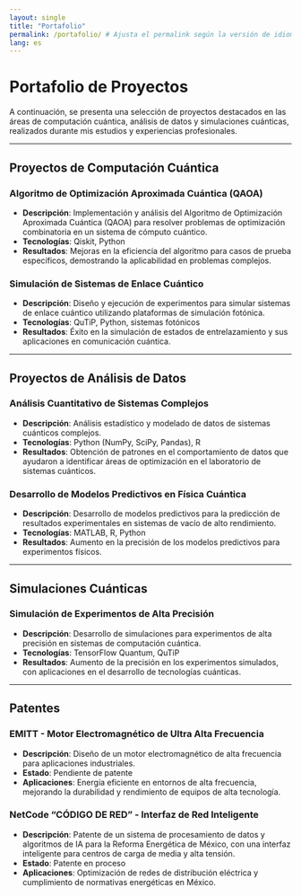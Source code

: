 ```yaml
---
layout: single
title: "Portafolio"
permalink: /portafolio/ # Ajusta el permalink según la versión de idioma
lang: es
---
```


# Portafolio de Proyectos

A continuación, se presenta una selección de proyectos destacados en las áreas de computación cuántica, análisis de datos y simulaciones cuánticas, realizados durante mis estudios y experiencias profesionales.

---

## **Proyectos de Computación Cuántica**

### Algoritmo de Optimización Aproximada Cuántica (QAOA)
- **Descripción**: Implementación y análisis del Algoritmo de Optimización Aproximada Cuántica (QAOA) para resolver problemas de optimización combinatoria en un sistema de cómputo cuántico.
- **Tecnologías**: Qiskit, Python
- **Resultados**: Mejoras en la eficiencia del algoritmo para casos de prueba específicos, demostrando la aplicabilidad en problemas complejos.
  
### Simulación de Sistemas de Enlace Cuántico
- **Descripción**: Diseño y ejecución de experimentos para simular sistemas de enlace cuántico utilizando plataformas de simulación fotónica.
- **Tecnologías**: QuTiP, Python, sistemas fotónicos
- **Resultados**: Éxito en la simulación de estados de entrelazamiento y sus aplicaciones en comunicación cuántica.

---

## **Proyectos de Análisis de Datos**

### Análisis Cuantitativo de Sistemas Complejos
- **Descripción**: Análisis estadístico y modelado de datos de sistemas cuánticos complejos.
- **Tecnologías**: Python (NumPy, SciPy, Pandas), R
- **Resultados**: Obtención de patrones en el comportamiento de datos que ayudaron a identificar áreas de optimización en el laboratorio de sistemas cuánticos.

### Desarrollo de Modelos Predictivos en Física Cuántica
- **Descripción**: Desarrollo de modelos predictivos para la predicción de resultados experimentales en sistemas de vacío de alto rendimiento.
- **Tecnologías**: MATLAB, R, Python
- **Resultados**: Aumento en la precisión de los modelos predictivos para experimentos físicos.

---

## **Simulaciones Cuánticas**

### Simulación de Experimentos de Alta Precisión
- **Descripción**: Desarrollo de simulaciones para experimentos de alta precisión en sistemas de computación cuántica.
- **Tecnologías**: TensorFlow Quantum, QuTiP
- **Resultados**: Aumento de la precisión en los experimentos simulados, con aplicaciones en el desarrollo de tecnologías cuánticas.

---

## **Patentes**

### **EMITT** - Motor Electromagnético de Ultra Alta Frecuencia
- **Descripción**: Diseño de un motor electromagnético de alta frecuencia para aplicaciones industriales. 
- **Estado**: Pendiente de patente
- **Aplicaciones**: Energía eficiente en entornos de alta frecuencia, mejorando la durabilidad y rendimiento de equipos de alta tecnología.

### **NetCode “CÓDIGO DE RED”** - Interfaz de Red Inteligente
- **Descripción**: Patente de un sistema de procesamiento de datos y algoritmos de IA para la Reforma Energética de México, con una interfaz inteligente para centros de carga de media y alta tensión.
- **Estado**: Patente en proceso
- **Aplicaciones**: Optimización de redes de distribución eléctrica y cumplimiento de normativas energéticas en México.